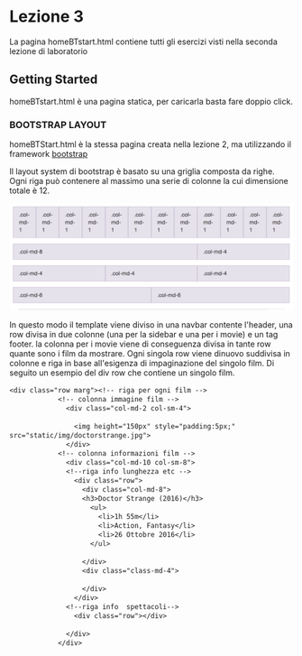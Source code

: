 # Lezione 3

La pagina homeBTstart.html contiene tutti gli esercizi visti nella seconda lezione di laboratorio

## Getting Started

homeBTstart.html è una pagina statica, per caricarla basta fare doppio click.



### BOOTSTRAP LAYOUT

homeBTStart.html è la stessa pagina creata nella lezione 2, ma utilizzando il framework [bootstrap](https://getbootsrap.com)

Il layout system di bootstrap è basato su una griglia composta da righe.
Ogni riga può contenere al massimo una serie di colonne la cui dimensione totale è 12.

![alt gridsysmte](https://raw.githubusercontent.com/anonymez/CloudWebApplicationLab/master/Lezione%203/static/img/grid.png "bootstrap grid system") 

In questo modo il template viene diviso in una navbar contente l'header, una row divisa in due colonne (una per la sidebar e una per i movie) e un tag footer.
la colonna per i movie viene di conseguenza divisa in tante row quante sono i film da mostrare. Ogni singola row viene dinuovo suddivisa in colonne e riga in base all'esigenza di impaginazione del singolo film. Di seguito un esempio del div row che contiene un singolo film.

```
<div class="row marg"><!-- riga per ogni film -->
            <!-- colonna immagine film -->
              <div class="col-md-2 col-sm-4">
                
                <img height="150px" style="padding:5px;" src="static/img/doctorstrange.jpg">
              </div>
            <!-- colonna informazioni film -->  
              <div class="col-md-10 col-sm-8">
              <!--riga info lunghezza etc -->
                <div class="row">
                  <div class="col-md-8">
                  <h3>Doctor Strange (2016)</h3>
                    <ul>
                      <li>1h 55m</li>
                      <li>Action, Fantasy</li>
                      <li>26 Ottobre 2016</li>
                    </ul>   
                    
                  </div>
                  <div class="class-md-4">
                    
                  </div>
                </div>
              <!--riga info  spettacoli-->  
                <div class="row"></div>

              </div>
            </div>
```